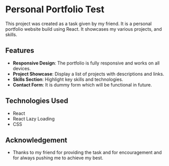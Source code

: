 # Personal Portfolio Test

This project was created as a task given by my friend. It is a personal portfolio website build using React. It showcases my various projects, and skills.

## Features

- **Responsive Design**: The portfolio is fully responsive and works on all devices.
- **Project Showcase**: Display a list of projects with descriptions and links.
- **Skills Section**: Highlight key skills and technologies.
- **Contact Form**: It is dummy form which will be functional in future.

## Technologies Used

- React
- React Lazy Loading
- CSS

## Acknowledgement

- Thanks to my friend for providing the task and for encouragement and for always pushing me to achieve my best.